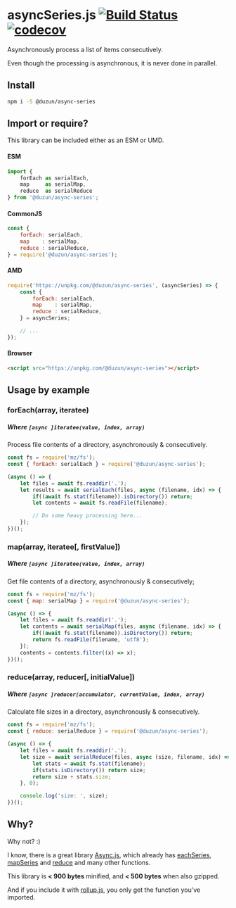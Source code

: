 # asyncSeries.js [![Build Status](https://travis-ci.org/duzun/asyncSeries.js.svg?branch=master)](https://travis-ci.org/duzun/asyncSeries.js) [![codecov](https://codecov.io/gh/duzun/asyncSeries.js/branch/master/graph/badge.svg)](https://codecov.io/gh/duzun/asyncSeries.js)

Asynchronously process a list of items consecutively.

Even though the processing is asynchronous, it is never done in parallel.

## Install

```sh
npm i -S @duzun/async-series
```

## Import or require?

This library can be included either as an ESM or UMD.

#### ESM

```js
import {
    forEach as serialEach,
    map     as serialMap,
    reduce  as serialReduce
} from '@duzun/async-series';
```

#### CommonJS

```js
const {
    forEach: serialEach,
    map    : serialMap,
    reduce : serialReduce,
} = require('@duzun/async-series');
```

#### AMD

```js
require('https://unpkg.com/@duzun/async-series', (asyncSeries) => {
    const {
        forEach: serialEach,
        map    : serialMap,
        reduce : serialReduce,
    } = asyncSeries;

    // ...
});
```

#### Browser

```html
<script src="https://unpkg.com/@duzun/async-series"></script>
```

## Usage by example

### forEach(array, iteratee)
##### Where `[async ]iteratee(value, index, array)`

Process file contents of a directory, asynchronously & consecutively.

```js
const fs = require('mz/fs');
const { forEach: serialEach } = require('@duzun/async-series');

(async () => {
    let files = await fs.readdir('.');
    let results = await serialEach(files, async (filename, idx) => {
        if((await fs.stat(filename)).isDirectory()) return;
        let contents = await fs.readFile(filename);

        // Do some heavy processing here...
    });
})();
```

### map(array, iteratee[, firstValue])
##### Where `[async ]iteratee(value, index, array)`

Get file contents of a directory, asynchronously & consecutively;

```js
const fs = require('mz/fs');
const { map: serialMap } = require('@duzun/async-series');

(async () => {
    let files = await fs.readdir('.');
    let contents = await serialMap(files, async (filename, idx) => {
        if((await fs.stat(filename)).isDirectory()) return;
        return fs.readFile(filename, 'utf8');
    });
    contents = contents.filter((x) => x);
})();
```

### reduce(array, reducer[, initialValue])
##### Where `[async ]reducer(accumulator, currentValue, index, array)`

Calculate file sizes in a directory, asynchronously & consecutively.

```js
const fs = require('mz/fs');
const { reduce: serialReduce } = require('@duzun/async-series');

(async () => {
    let files = await fs.readdir('.');
    let size = await serialReduce(files, async (size, filename, idx) => {
        let stats = await fs.stat(filename);
        if(stats.isDirectory()) return size;
        return size + stats.size;
    }, 0);

    console.log('size: ', size);
})();

```

## Why?

Why not? :)

I know, there is a great library [Async.js](https://caolan.github.io/async/), which already has [eachSeries](https://caolan.github.io/async/v3/docs.html#eachSeries), [mapSeries](https://caolan.github.io/async/v3/docs.html#mapSeries) and [reduce](https://caolan.github.io/async/v3/docs.html#reduce) and many other functions.

This library is **< 900 bytes** minified, and **< 500 bytes** when also gzipped.

And if you include it with [rollup.js](https://rollupjs.org/), you only get the function you've imported.
